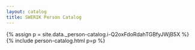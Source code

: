 ```yaml
---
layout: catalog
title: SWERIK Person Catalog
---
```

{% assign p = site.data._person-catalog.i-Q2oxFdoRdahTGBfyJWjB5X %}
{% include person-catalog.html p=p %}

